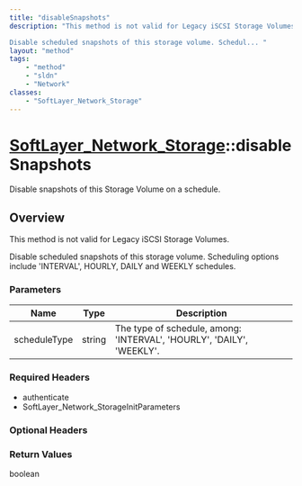 ```yaml
---
title: "disableSnapshots"
description: "This method is not valid for Legacy iSCSI Storage Volumes. 

Disable scheduled snapshots of this storage volume. Schedul... "
layout: "method"
tags:
    - "method"
    - "sldn"
    - "Network"
classes:
    - "SoftLayer_Network_Storage"
---
```

# [SoftLayer_Network_Storage](/reference/services/SoftLayer_Network_Storage)::disableSnapshots

Disable snapshots of this Storage Volume on a schedule.


## Overview 
This method is not valid for Legacy iSCSI Storage Volumes. 

Disable scheduled snapshots of this storage volume. Scheduling options include 'INTERVAL', HOURLY, DAILY and WEEKLY schedules. 

### Parameters 
|Name | Type | Description |
| --- | --- | --- |
|scheduleType| string| The type of schedule, among: 'INTERVAL', 'HOURLY', 'DAILY', 'WEEKLY'.|


### Required Headers
* authenticate
* SoftLayer_Network_StorageInitParameters

### Optional Headers

### Return Values
boolean

